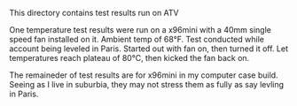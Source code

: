 This directory contains test results run on ATV

One temperature test results were run on a x96mini with a 40mm single speed fan installed on it.  Ambient temp of 68°F.  Test conducted while account being leveled in Paris.  Started out with fan on, then turned it off.  Let temperatures reach plateau of 80°C, then kicked the fan back on.

The remaineder of test results are for x96mini in my computer case build.  Seeing as I live in suburbia, they may not stress them as fully as say levling in Paris.
